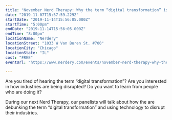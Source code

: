 ```yaml
---
title: "November Nerd Therapy: Why the term “digital transformation” is #*$@!"
date: "2019-11-07T15:57:59.229Z"
startDate: "2019-11-14T15:56:05.000Z"
startTime: "5:00pm"
endDate: "2019-11-14T15:56:05.000Z"
endTime: "8:00pm"
locationName: "Nerdery"
locationStreet: "1033 W Van Buren St. #700"
locationCity: "Chicago"
locationState: "IL"
cost: "FREE"
eventUrl: "https://www.nerdery.com/events/november-nerd-therapy-why-the-term-digital-transformation-is"

---
```


Are you tired of hearing the term “digital transformation”? Are you interested in how industries are being disrupted? Do you want to learn from people who are doing it?

During our next Nerd Therapy, our panelists will talk about how the are debunking the term “digital transformation” and using technology to disrupt their industries.



